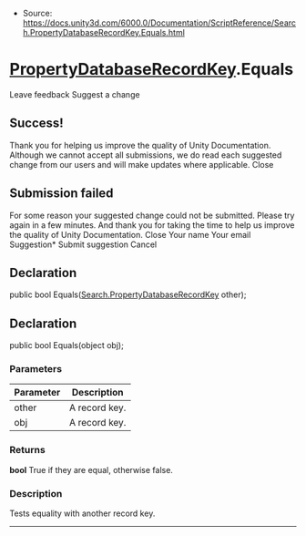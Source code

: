 * Source: https://docs.unity3d.com/6000.0/Documentation/ScriptReference/Search.PropertyDatabaseRecordKey.Equals.html

#  [PropertyDatabaseRecordKey](https://docs.unity3d.com/6000.0/Documentation/ScriptReference/Search.PropertyDatabaseRecordKey.html).Equals
Leave feedback
Suggest a change
## Success!
Thank you for helping us improve the quality of Unity Documentation. Although we cannot accept all submissions, we do read each suggested change from our users and will make updates where applicable.
Close
## Submission failed
For some reason your suggested change could not be submitted. Please <a>try again</a> in a few minutes. And thank you for taking the time to help us improve the quality of Unity Documentation.
Close
Your name Your email Suggestion* Submit suggestion
Cancel
## Declaration
public bool Equals([Search.PropertyDatabaseRecordKey](https://docs.unity3d.com/6000.0/Documentation/ScriptReference/Search.PropertyDatabaseRecordKey.html) other); 
## Declaration
public bool Equals(object obj); 
### Parameters
Parameter | Description  
---|---  
other | A record key.  
obj | A record key.  
### Returns
**bool** True if they are equal, otherwise false. 
### Description
Tests equality with another record key.
* * *
